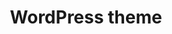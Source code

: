 ---
title: 'WordPress theme'
slug: '/wordpress-theme'
description: 'Get a professionally crafted custom WordPress theme. No off-the-shelf solutions here.'
order: 1
image: '../images/startup-life.svg'
type: 'services'
---